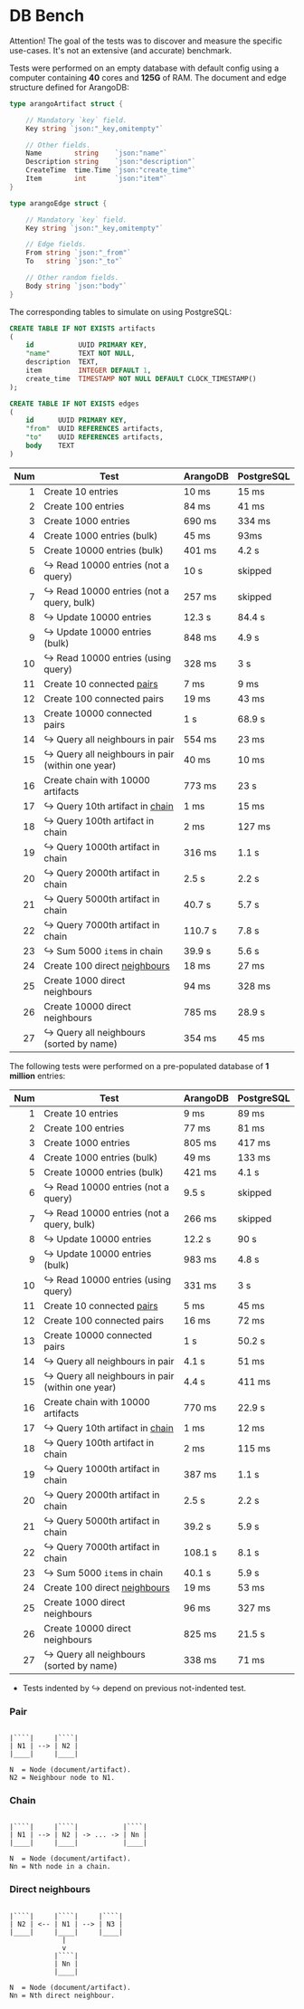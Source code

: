 # DB Bench

Attention! The goal of the tests was to discover and measure the specific use-cases. It's not an extensive (and accurate) benchmark.

Tests were performed on an empty database with default config using a computer containing **40** cores and **125G** of RAM. The document and edge structure defined for ArangoDB:

```go
type arangoArtifact struct {

	// Mandatory `key` field.
	Key string `json:"_key,omitempty"`

	// Other fields.
	Name        string    `json:"name"`
	Description string    `json:"description"`
	CreateTime  time.Time `json:"create_time"`
	Item        int       `json:"item"`
}

type arangoEdge struct {

	// Mandatory `key` field.
	Key string `json:"_key,omitempty"`

	// Edge fields.
	From string `json:"_from"`
	To   string `json:"_to"`

	// Other random fields.
	Body string `json:"body"`
}
```

The corresponding tables to simulate on using PostgreSQL:

```sql
CREATE TABLE IF NOT EXISTS artifacts
(
    id           UUID PRIMARY KEY,
    "name"       TEXT NOT NULL,
    description  TEXT,
    item         INTEGER DEFAULT 1,
    create_time  TIMESTAMP NOT NULL DEFAULT CLOCK_TIMESTAMP()
);

CREATE TABLE IF NOT EXISTS edges
(
    id      UUID PRIMARY KEY,
    "from"  UUID REFERENCES artifacts,
    "to"    UUID REFERENCES artifacts,
    body    TEXT
)
```

| Num | Test                                               | ArangoDB | PostgreSQL |
|----:|----------------------------------------------------|----------|------------|
|   1 | Create 10 entries                                  | 10 ms    | 15 ms      |
|   2 | Create 100 entries                                 | 84 ms    | 41 ms      |
|   3 | Create 1000 entries                                | 690 ms   | 334 ms     |
|   4 | Create 1000 entries (bulk)                         | 45 ms    | 93ms       |
|   5 | Create 10000 entries (bulk)                        | 401 ms   | 4.2 s      |
|   6 | ↪ Read 10000 entries (not a query)                 | 10 s     | skipped    |
|   7 | ↪ Read 10000 entries (not a query, bulk)           | 257 ms   | skipped    |
|   8 | ↪ Update 10000 entries                             | 12.3 s   | 84.4 s     |
|   9 | ↪ Update 10000 entries (bulk)                      | 848 ms   | 4.9 s      |
|  10 | ↪ Read 10000 entries (using query)                 | 328 ms   | 3 s        |
|  11 | Create 10 connected [pairs](#pair)                 | 7 ms     | 9 ms       |
|  12 | Create 100 connected pairs                         | 19 ms    | 43 ms      |
|  13 | Create 10000 connected pairs                       | 1 s      | 68.9 s     |
|  14 | ↪ Query all neighbours in pair                     | 554 ms   | 23 ms      |
|  15 | ↪ Query all neighbours in pair (within one year)   | 40 ms    | 10 ms      |
|  16 | Create chain with 10000 artifacts                  | 773 ms   | 23 s       |
|  17 | ↪ Query 10th artifact in [chain](#chain)           | 1 ms     | 15 ms      |
|  18 | ↪ Query 100th artifact in chain                    | 2 ms     | 127 ms     |
|  19 | ↪ Query 1000th artifact in chain                   | 316 ms   | 1.1 s      |
|  20 | ↪ Query 2000th artifact in chain                   | 2.5 s    | 2.2 s      |
|  21 | ↪ Query 5000th artifact in chain                   | 40.7 s   | 5.7 s      |
|  22 | ↪ Query 7000th artifact in chain                   | 110.7 s  | 7.8 s      |
|  23 | ↪ Sum 5000 `item`s in chain                        | 39.9 s   | 5.6 s      |
|  24 | Create 100 direct [neighbours](#direct-neighbours) | 18 ms    | 27 ms      |
|  25 | Create 1000 direct neighbours                      | 94 ms    | 328 ms     |
|  26 | Create 10000 direct neighbours                     | 785 ms   | 28.9 s     |
|  27 | ↪ Query all neighbours (sorted by name)            | 354 ms   | 45 ms      |


The following tests were performed on a pre-populated database of **1 million** entries:


| Num | Test                                               | ArangoDB | PostgreSQL |
|----:|----------------------------------------------------|----------|------------|
|   1 | Create 10 entries                                  | 9 ms     | 89 ms      |
|   2 | Create 100 entries                                 | 77 ms    | 81 ms      |
|   3 | Create 1000 entries                                | 805 ms   | 417 ms     |
|   4 | Create 1000 entries (bulk)                         | 49 ms    | 133 ms     |
|   5 | Create 10000 entries (bulk)                        | 421 ms   | 4.1 s      |
|   6 | ↪ Read 10000 entries (not a query)                 | 9.5 s    | skipped    |
|   7 | ↪ Read 10000 entries (not a query, bulk)           | 266 ms   | skipped    |
|   8 | ↪ Update 10000 entries                             | 12.2 s   | 90 s       |
|   9 | ↪ Update 10000 entries (bulk)                      | 983 ms   | 4.8 s      |
|  10 | ↪ Read 10000 entries (using query)                 | 331 ms   | 3 s        |
|  11 | Create 10 connected [pairs](#pair)                 | 5 ms     | 45 ms      |
|  12 | Create 100 connected pairs                         | 16 ms    | 72 ms      |
|  13 | Create 10000 connected pairs                       | 1 s      | 50.2 s     |
|  14 | ↪ Query all neighbours in pair                     | 4.1 s    | 51 ms      |
|  15 | ↪ Query all neighbours in pair (within one year)   | 4.4 s    | 411 ms     |
|  16 | Create chain with 10000 artifacts                  | 770 ms   | 22.9 s     |
|  17 | ↪ Query 10th artifact in [chain](#chain)           | 1 ms     | 12 ms      |
|  18 | ↪ Query 100th artifact in chain                    | 2 ms     | 115 ms     |
|  19 | ↪ Query 1000th artifact in chain                   | 387 ms   | 1.1 s      |
|  20 | ↪ Query 2000th artifact in chain                   | 2.5 s    | 2.2 s      |
|  21 | ↪ Query 5000th artifact in chain                   | 39.2 s   | 5.9 s      |
|  22 | ↪ Query 7000th artifact in chain                   | 108.1 s  | 8.1 s      |
|  23 | ↪ Sum 5000 `item`s in chain                        | 40.1 s   | 5.9 s      |
|  24 | Create 100 direct [neighbours](#direct-neighbours) | 19 ms    | 53 ms      |
|  25 | Create 1000 direct neighbours                      | 96 ms    | 327 ms     |
|  26 | Create 10000 direct neighbours                     | 825 ms   | 21.5 s     |
|  27 | ↪ Query all neighbours (sorted by name)            | 338 ms   | 71 ms      |

* Tests indented by ↪ depend on previous not-indented test.

### Pair

```ascii

|````|     |````|
| N1 | --> | N2 |
|____|     |____|

N  = Node (document/artifact).
N2 = Neighbour node to N1.
```

### Chain

```ascii

|````|     |````|           |````|
| N1 | --> | N2 | -> ... -> | Nn |
|____|     |____|           |____|

N  = Node (document/artifact).
Nn = Nth node in a chain.
```

### Direct neighbours

```ascii

|````|     |````|     |````|
| N2 | <-- | N1 | --> | N3 |
|____|     |____|     |____|
             |
             v
           |````|
           | Nn |
           |____|

N  = Node (document/artifact).
Nn = Nth direct neighbour. 
```
